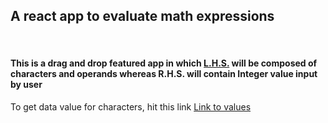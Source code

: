 <h2>A react app to evaluate math expressions</h2>
<br/>
<h4> This is a drag and drop featured app in which <u>L.H.S.</u> will be composed of characters and operands whereas <strong>R.H.S.</strong> will contain Integer value input by user</h4>
<p> To get data value for characters, hit this link <a href="https://mathfy-backend.herokuapp.com/getData" target="_blank">Link to values</a>
